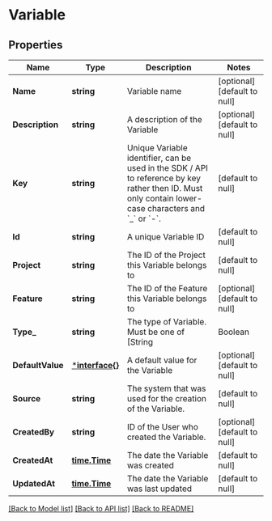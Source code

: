 # Variable

## Properties
Name | Type | Description | Notes
------------ | ------------- | ------------- | -------------
**Name** | **string** | Variable name | [optional] [default to null]
**Description** | **string** | A description of the Variable | [optional] [default to null]
**Key** | **string** | Unique Variable identifier, can be used in the SDK / API to reference by key rather then ID. Must only contain lower-case characters and &#x60;_&#x60; or &#x60;-&#x60;. | [default to null]
**Id** | **string** | A unique Variable ID | [default to null]
**Project** | **string** | The ID of the Project this Variable belongs to | [default to null]
**Feature** | **string** | The ID of the Feature this Variable belongs to | [optional] [default to null]
**Type_** | **string** | The type of Variable. Must be one of [String | Boolean | Number | JSON] | [default to null]
**DefaultValue** | [***interface{}**](interface{}.md) | A default value for the Variable | [optional] [default to null]
**Source** | **string** | The system that was used for the creation of the Variable. | [default to null]
**CreatedBy** | **string** | ID of the User who created the Variable. | [optional] [default to null]
**CreatedAt** | [**time.Time**](time.Time.md) | The date the Variable was created | [default to null]
**UpdatedAt** | [**time.Time**](time.Time.md) | The date the Variable was last updated | [default to null]

[[Back to Model list]](../README.md#documentation-for-models) [[Back to API list]](../README.md#documentation-for-api-endpoints) [[Back to README]](../README.md)

